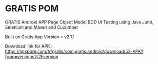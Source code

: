 # GRATIS POM

GRATIS Android APP Page Object Model BDD UI Testing using Java Junit, Selenium and Maven and Cucumber

Built on Gratis App Version = v2.1.1

Download link for APK :  https://apkpure.com/tr/gratis/com.gratis.android/download/53-APK?from=versions%2Fversion

